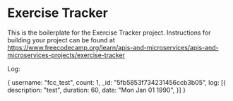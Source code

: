# Exercise Tracker

This is the boilerplate for the Exercise Tracker project. Instructions for building your project can be found at https://www.freecodecamp.org/learn/apis-and-microservices/apis-and-microservices-projects/exercise-tracker

Log:

{
username: "fcc_test",
count: 1,
\_id: "5fb5853f734231456ccb3b05",
log: [{
description: "test",
duration: 60,
date: "Mon Jan 01 1990",
}]
}
